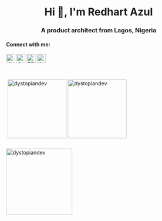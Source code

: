 <h1 align="center">Hi 👋, I'm Redhart Azul</h1>
<h3 align="center">A product architect from Lagos, Nigeria</h3>

<h4 align="left">Connect with me:</h4>
<p align="left">
<a href="https://twitter.com/dystopiandev" target="blank"><img align="center" src="https://raw.githubusercontent.com/rahuldkjain/github-profile-readme-generator/master/src/images/icons/Social/twitter.svg" alt="dystopiandev" height="24" width="24" /></a>
<a href="https://linkedin.com/in/dystopiandev" target="blank"><img align="center" src="https://raw.githubusercontent.com/rahuldkjain/github-profile-readme-generator/master/src/images/icons/Social/linked-in-alt.svg" alt="dystopiandev" height="24" width="24" /></a>
<a href="https://stackoverflow.com/users/2779225" target="blank"><img align="center" src="https://raw.githubusercontent.com/rahuldkjain/github-profile-readme-generator/master/src/images/icons/Social/stack-overflow.svg" alt="2779225" height="24" width="24" /></a>
<a href="https://instagram.com/dystopiandev" target="blank"><img align="center" src="https://raw.githubusercontent.com/rahuldkjain/github-profile-readme-generator/master/src/images/icons/Social/instagram.svg" alt="dystopiandev" height="24" width="24" /></a>
</p>

<br />

<p>&nbsp;<img height="160em" align="center" src="https://github-readme-stats.vercel.app/api?username=dystopiandev&show_icons=true&count_private=true&locale=en" alt="dystopiandev" />
  <img height="160em" align="center" src="https://github-readme-streak-stats.herokuapp.com/?user=dystopiandev&" alt="dystopiandev" />
</p>


<p align="left"> <img width="0em" height="0em" src="https://komarev.com/ghpvc/?username=dystopiandev&label=Profile%20views&color=0e75b6&style=flat" alt="dystopiandev" /> </p>

<p align="left"><img height="180em" src="https://github-profile-trophy.vercel.app/?username=dystopiandev" alt="dystopiandev" /> </p>
